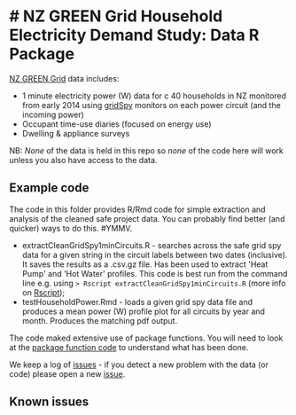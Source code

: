 # # NZ GREEN Grid Household Electricity Demand Study: Data R Package
[NZ GREEN Grid](https://www.otago.ac.nz/centre-sustainability/research/energy/otago050285.html) data includes:

 * 1 minute electricity power (W) data for c 40 households in NZ monitored from early 2014 using [gridSpy](https://gridspy.com/) monitors on each power circuit (and the incoming power)
 * Occupant time-use diaries (focused on energy use)
 * Dwelling & appliance surveys

NB: *None* of the data is held in this repo so *none* of the code here will work unless you also have access to the data.

## Example code

The code in this folder provides R/Rmd code for simple extraction and analysis of the cleaned safe project data. You can probably find better (and quicker) ways to do this. #YMMV.

 * extractCleanGridSpy1minCircuits.R - searches across the safe grid spy data for a given string in the circuit labels between two dates (inclusive). It saves the results as a .csv.gz file. Has been used to extract 'Heat Pump' and 'Hot Water' profiles. This code is best run from the command line e.g. using `> Rscript extractCleanGridSpy1minCircuits.R` (more info on [Rscript](https://www.rdocumentation.org/packages/utils/versions/3.5.1/topics/Rscript));
 * testHouseholdPower.Rmd - loads a given grid spy data file and produces a mean power (W) profile plot for all circuits by year and month. Produces the matching pdf output.

The code maked extensive use of package functions. You will need to look at the [package function code](../../R/) to understand what has been done.

We keep a log of [issues](https://github.com/dataknut/nzGREENGridDataR/issues?q=is%3Aissue+label%3Aexamples) - if you detect a new problem with the data (or code) please open a new [issue](https://github.com/dataknut/nzGREENGridDataR/issues?q=is%3Aissue+label%3Aexamples).

## Known issues
